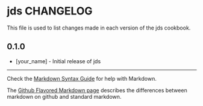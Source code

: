 jds CHANGELOG
=============

This file is used to list changes made in each version of the jds cookbook.

0.1.0
-----
- [your_name] - Initial release of jds

- - -
Check the [Markdown Syntax Guide](http://daringfireball.net/projects/markdown/syntax) for help with Markdown.

The [Github Flavored Markdown page](http://github.github.com/github-flavored-markdown/) describes the differences between markdown on github and standard markdown.
